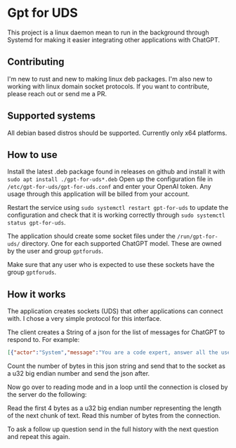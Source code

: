 # Gpt for UDS

This project is a linux daemon mean to run in the background through Systemd for making it easier integrating other applications with ChatGPT.

## Contributing
I'm new to rust and new to making linux deb packages. I'm also new to working with linux domain socket protocols.
If you want to contribute, please reach out or send me a PR.

## Supported systems
All debian based distros should be supported. Currently only x64 platforms.

## How to use
Install the latest .deb package found in releases on github and install it with `sudo apt install ./gpt-for-uds*.deb`
Open up the configuration file in `/etc/gpt-for-uds/gpt-for-uds.conf` and enter your OpenAI token. Any usage through this application will be billed from your account.

Restart the service using `sudo systemctl restart gpt-for-uds` to update the configuration and check that it is working correctly through `sudo systemctl status gpt-for-uds`.

The application should create some socket files under the `/run/gpt-for-uds/` directory. One for each supported ChatGPT model. These are owned by the user and group `gptforuds`.

Make sure that any user who is expected to use these sockets have the group `gptforuds`.

## How it works
The application creates sockets (UDS) that other applications can connect with. I chose a very simple protocol for this interface.

The client creates a String of a json for the list of messages for ChatGPT to respond to. For example:
```json
[{"actor":"System","message":"You are a code expert, answer all the users questions to the best of your ability. Try to find bugs in your own statements while going through it."},{"actor":"User","message":"Show me hello world in C#"}]
```

Count the number of bytes in this json string and send that to the socket as a u32 big endian number and send the json after.

Now go over to reading mode and in a loop until the connection is closed by the server do the following:

Read the first 4 bytes as a u32 big endian number representing the length of the next chunk of text.
Read this number of bytes from the connection.

To ask a follow up question send in the full history with the next question and repeat this again.
